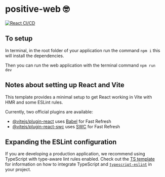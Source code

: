 # positive-web 🤓

[![React CI/CD](https://github.com/Gloryjoygabisay/positive-web/actions/workflows/cicd.yml/badge.svg)](https://github.com/Gloryjoygabisay/positive-web/actions/workflows/cicd.yml)

## To setup

In terminal, in the root folder of your application run the command `npm i` this will install the dependencies.

Then you can run the web application with the terminal command `npm run dev`




## Notes about setting up React and Vite

This template provides a minimal setup to get React working in Vite with HMR and some ESLint rules.

Currently, two official plugins are available:

- [@vitejs/plugin-react](https://github.com/vitejs/vite-plugin-react/blob/main/packages/plugin-react) uses [Babel](https://babeljs.io/) for Fast Refresh
- [@vitejs/plugin-react-swc](https://github.com/vitejs/vite-plugin-react/blob/main/packages/plugin-react-swc) uses [SWC](https://swc.rs/) for Fast Refresh

## Expanding the ESLint configuration

If you are developing a production application, we recommend using TypeScript with type-aware lint rules enabled. Check out the [TS template](https://github.com/vitejs/vite/tree/main/packages/create-vite/template-react-ts) for information on how to integrate TypeScript and [`typescript-eslint`](https://typescript-eslint.io) in your project.
